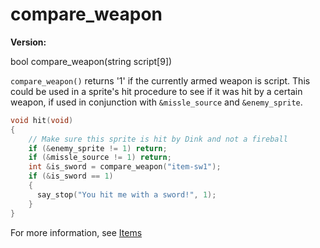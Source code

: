 # compare_weapon

**Version:** <VersionInfo dink="1.08" standalone />&nbsp;<VersionInfo freedink="" standalone />&nbsp;<VersionInfo dinkhd="" standalone />&nbsp;<VersionInfo yedink="" standalone />

<Prototype>bool compare_weapon(string script[9])</Prototype>

`compare_weapon()` returns '1' if the currently armed weapon is script. This could be used in a sprite's hit procedure to see if it was hit by a certain weapon, if used in conjunction with `&missle_source` and `&enemy_sprite`.

```c
void hit(void)
{
    // Make sure this sprite is hit by Dink and not a fireball
    if (&enemy_sprite != 1) return;
    if (&missle_source != 1) return;
    int &is_sword = compare_weapon("item-sw1");
    if (&is_sword == 1)
    {
      say_stop("You hit me with a sword!", 1);
    }
}
```

For more information, see [Items](../guide/items.md)